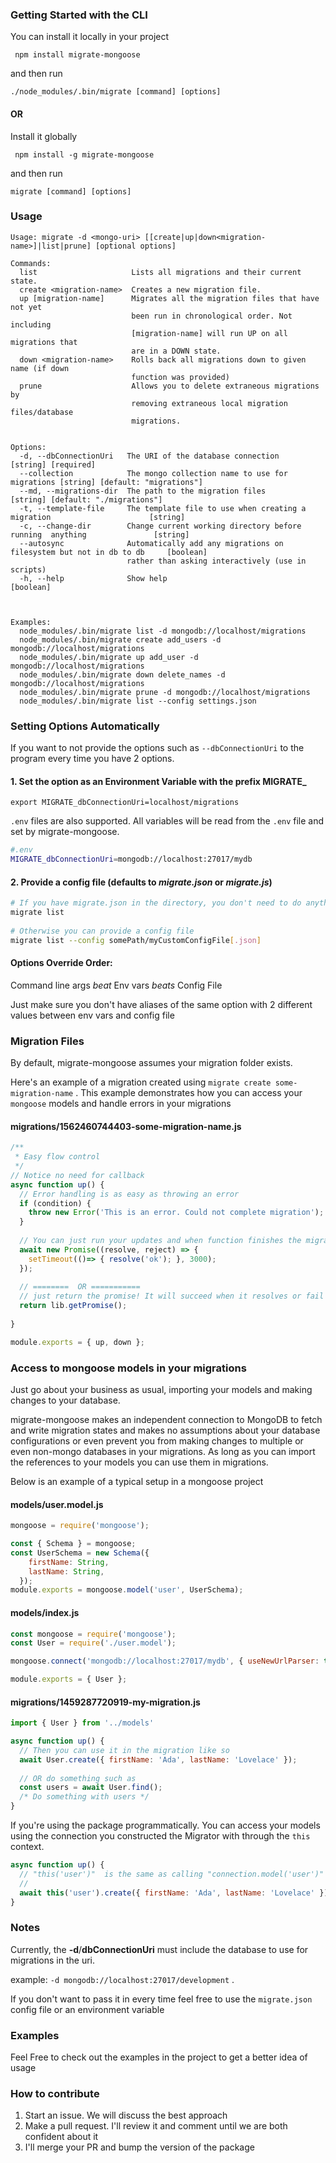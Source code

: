 ### Getting Started with the CLI
You can install it locally in your project
```
 npm install migrate-mongoose
```
and then run
```
./node_modules/.bin/migrate [command] [options]
```

#### OR

Install it globally
```
 npm install -g migrate-mongoose
```
and then run
```
migrate [command] [options]
```

### Usage
```
Usage: migrate -d <mongo-uri> [[create|up|down<migration-name>]|list|prune] [optional options]

Commands:
  list                     Lists all migrations and their current state.
  create <migration-name>  Creates a new migration file.
  up [migration-name]      Migrates all the migration files that have not yet
                           been run in chronological order. Not including
                           [migration-name] will run UP on all migrations that
                           are in a DOWN state.
  down <migration-name>    Rolls back all migrations down to given name (if down
                           function was provided)
  prune                    Allows you to delete extraneous migrations by
                           removing extraneous local migration files/database
                           migrations.
 
 
Options:
  -d, --dbConnectionUri   The URI of the database connection                           [string] [required]
  --collection            The mongo collection name to use for migrations [string] [default: "migrations"]
  --md, --migrations-dir  The path to the migration files               [string] [default: "./migrations"]
  -t, --template-file     The template file to use when creating a migration                      [string]
  -c, --change-dir        Change current working directory before running  anything               [string]
  --autosync              Automatically add any migrations on filesystem but not in db to db     [boolean]
                          rather than asking interactively (use in scripts)
  -h, --help              Show help                                                              [boolean]

 
 
Examples:
  node_modules/.bin/migrate list -d mongodb://localhost/migrations
  node_modules/.bin/migrate create add_users -d mongodb://localhost/migrations
  node_modules/.bin/migrate up add_user -d mongodb://localhost/migrations
  node_modules/.bin/migrate down delete_names -d mongodb://localhost/migrations
  node_modules/.bin/migrate prune -d mongodb://localhost/migrations
  node_modules/.bin/migrate list --config settings.json
```


### Setting Options Automatically
If you want to not provide the options such as `--dbConnectionUri` to the program every time you have 2 options.

#### 1. Set the option as an Environment Variable with the prefix MIGRATE_
```
export MIGRATE_dbConnectionUri=localhost/migrations
```

`.env` files are also supported. All variables will be read from the `.env` file and set by migrate-mongoose.

```bash
#.env
MIGRATE_dbConnectionUri=mongodb://localhost:27017/mydb
```

#### 2. Provide a config file (defaults to *migrate.json* or *migrate.js*)
```bash
# If you have migrate.json in the directory, you don't need to do anything
migrate list
 
# Otherwise you can provide a config file
migrate list --config somePath/myCustomConfigFile[.json]
```


#### Options Override Order:
Command line args _beat_ Env vars _beats_ Config File

Just make sure you don't have aliases of the same option with 2 different values between env vars and config file


### Migration Files
By default, migrate-mongoose assumes your migration folder exists.

Here's an example of a migration created using `migrate create some-migration-name` . This example demonstrates how you can access your `mongoose` models and handle errors in your migrations


#### migrations/1562460744403-some-migration-name.js
```javascript
/**
 * Easy flow control
 */
// Notice no need for callback 
async function up() {
  // Error handling is as easy as throwing an error  
  if (condition) {
    throw new Error('This is an error. Could not complete migration');  
  }
  
  // You can just run your updates and when function finishes the migration is assumed to be done!
  await new Promise((resolve, reject) => {
    setTimeout(()=> { resolve('ok'); }, 3000);
  });
  
  // ========  OR ===========
  // just return the promise! It will succeed when it resolves or fail when rejected 
  return lib.getPromise();
  
}

module.exports = { up, down };
```


### Access to mongoose models in your migrations

Just go about your business as usual, importing your models and making changes to your database.

migrate-mongoose makes an independent connection to MongoDB to fetch and write migration states and makes no assumptions about your database configurations or even prevent you from making changes to multiple or even non-mongo databases in your migrations. As long as you can import the references to your models you can use them in migrations.

Below is an example of a typical setup in a mongoose project

#### models/user.model.js
```javascript
mongoose = require('mongoose');

const { Schema } = mongoose;
const UserSchema = new Schema({
    firstName: String,
    lastName: String,
  });
module.exports = mongoose.model('user', UserSchema);
```


#### models/index.js
```javascript
const mongoose = require('mongoose');
const User = require('./user.model');

mongoose.connect('mongodb://localhost:27017/mydb', { useNewUrlParser: true })

module.exports = { User };
```


#### migrations/1459287720919-my-migration.js
```javascript
import { User } from '../models'

async function up() {
  // Then you can use it in the migration like so  
  await User.create({ firstName: 'Ada', lastName: 'Lovelace' });
  
  // OR do something such as
  const users = await User.find();
  /* Do something with users */
}
```

If you're using the package programmatically. You can access your models using the connection you constructed the Migrator with through the `this` context.

```javascript
async function up() {
  // "this('user')"  is the same as calling "connection.model('user')" using the connection you passed to the Migrator constructor.
  // 
  await this('user').create({ firstName: 'Ada', lastName: 'Lovelace' });
}
```

### Notes

Currently, the **-d**/**dbConnectionUri**  must include the database to use for migrations in the uri.

example: `-d mongodb://localhost:27017/development` . 

If you don't want to pass it in every time feel free to use the `migrate.json` config file or an environment variable


### Examples
Feel Free to check out the examples in the project to get a better idea of usage

### How to contribute
1. Start an issue. We will discuss the best approach
2. Make a pull request. I'll review it and comment until we are both confident about it
3. I'll merge your PR and bump the version of the package